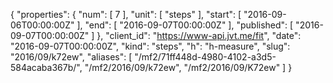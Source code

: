 {
  "properties": {
    "num": [
      7
    ],
    "unit": [
      "steps"
    ],
    "start": [
      "2016-09-06T00:00:00Z"
    ],
    "end": [
      "2016-09-07T00:00:00Z"
    ],
    "published": [
      "2016-09-07T00:00:00Z"
    ]
  },
  "client_id": "https://www-api.jvt.me/fit",
  "date": "2016-09-07T00:00:00Z",
  "kind": "steps",
  "h": "h-measure",
  "slug": "2016/09/k72ew",
  "aliases": [
    "/mf2/71ff448d-4980-4102-a3d5-584acaba367b/",
    "/mf2/2016/09/k72ew",
    "/mf2/2016/09/K72ew"
  ]
}
